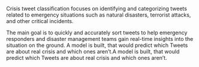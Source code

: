 Crisis tweet classification focuses on identifying and categorizing tweets related to emergency situations such as natural disasters, terrorist attacks, and other critical incidents.

The main goal is to quickly and accurately sort tweets to help emergency responders and disaster management teams gain real-time insights into the situation on the ground. 
A model is built, that would predict which Tweets are about real crisis and which ones aren’t.A model is built, that would predict which Tweets are about real crisis and which ones aren’t.

